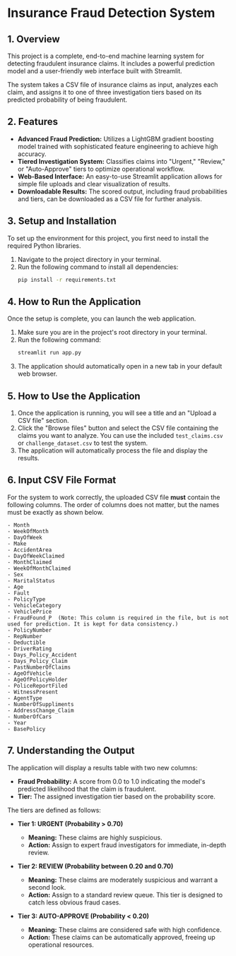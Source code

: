 
# Insurance Fraud Detection System

## 1. Overview

This project is a complete, end-to-end machine learning system for detecting fraudulent insurance claims. It includes a powerful prediction model and a user-friendly web interface built with Streamlit.

The system takes a CSV file of insurance claims as input, analyzes each claim, and assigns it to one of three investigation tiers based on its predicted probability of being fraudulent.

## 2. Features

- **Advanced Fraud Prediction:** Utilizes a LightGBM gradient boosting model trained with sophisticated feature engineering to achieve high accuracy.
- **Tiered Investigation System:** Classifies claims into "Urgent," "Review," or "Auto-Approve" tiers to optimize operational workflow.
- **Web-Based Interface:** An easy-to-use Streamlit application allows for simple file uploads and clear visualization of results.
- **Downloadable Results:** The scored output, including fraud probabilities and tiers, can be downloaded as a CSV file for further analysis.

## 3. Setup and Installation

To set up the environment for this project, you first need to install the required Python libraries.

1.  Navigate to the project directory in your terminal.
2.  Run the following command to install all dependencies:
    ```bash
    pip install -r requirements.txt
    ```

## 4. How to Run the Application

Once the setup is complete, you can launch the web application.

1.  Make sure you are in the project's root directory in your terminal.
2.  Run the following command:
    ```bash
    streamlit run app.py
    ```
3.  The application should automatically open in a new tab in your default web browser.

## 5. How to Use the Application

1.  Once the application is running, you will see a title and an "Upload a CSV file" section.
2.  Click the "Browse files" button and select the CSV file containing the claims you want to analyze. You can use the included `test_claims.csv` or `challenge_dataset.csv` to test the system.
3.  The application will automatically process the file and display the results.

## 6. Input CSV File Format

For the system to work correctly, the uploaded CSV file **must** contain the following columns. The order of columns does not matter, but the names must be exactly as shown below.

```
- Month
- WeekOfMonth
- DayOfWeek
- Make
- AccidentArea
- DayOfWeekClaimed
- MonthClaimed
- WeekOfMonthClaimed
- Sex
- MaritalStatus
- Age
- Fault
- PolicyType
- VehicleCategory
- VehiclePrice
- FraudFound_P  (Note: This column is required in the file, but is not used for prediction. It is kept for data consistency.)
- PolicyNumber
- RepNumber
- Deductible
- DriverRating
- Days_Policy_Accident
- Days_Policy_Claim
- PastNumberOfClaims
- AgeOfVehicle
- AgeOfPolicyHolder
- PoliceReportFiled
- WitnessPresent
- AgentType
- NumberOfSuppliments
- AddressChange_Claim
- NumberOfCars
- Year
- BasePolicy
```

## 7. Understanding the Output

The application will display a results table with two new columns:

-   **Fraud Probability:** A score from 0.0 to 1.0 indicating the model's predicted likelihood that the claim is fraudulent.
-   **Tier:** The assigned investigation tier based on the probability score.

The tiers are defined as follows:

-   **Tier 1: URGENT (Probability > 0.70)**
    -   **Meaning:** These claims are highly suspicious.
    -   **Action:** Assign to expert fraud investigators for immediate, in-depth review.

-   **Tier 2: REVIEW (Probability between 0.20 and 0.70)**
    -   **Meaning:** These claims are moderately suspicious and warrant a second look.
    -   **Action:** Assign to a standard review queue. This tier is designed to catch less obvious fraud cases.

-   **Tier 3: AUTO-APPROVE (Probability < 0.20)**
    -   **Meaning:** These claims are considered safe with high confidence.
    *   **Action:** These claims can be automatically approved, freeing up operational resources.
